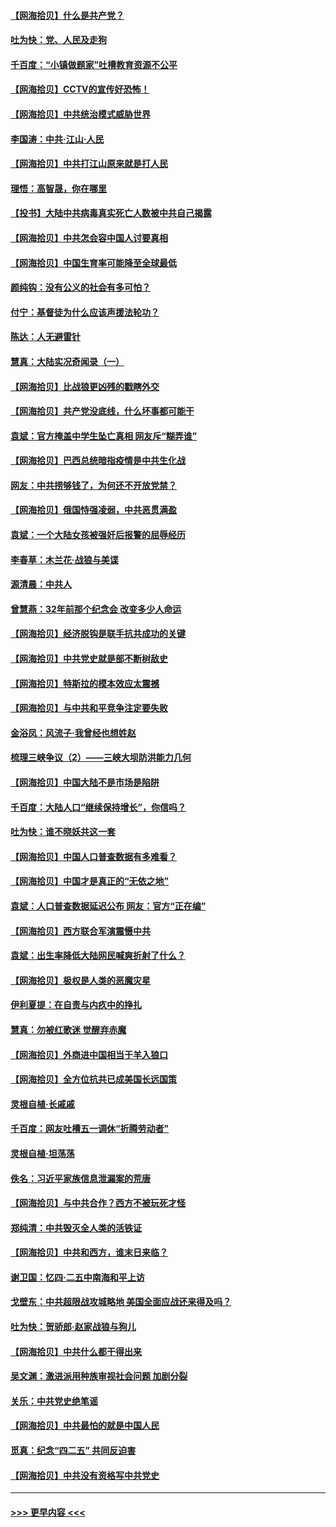 #### [【网海拾贝】什么是共产党？](../pages/nsc993/n12962781.md?t=05211251) 
#### [吐为快：党、人民及走狗](../pages/nsc993/n12962747.md?t=05211251) 
#### [千百度：“小镇做题家”吐槽教育资源不公平](../pages/nsc993/n12962705.md?t=05211251) 
#### [【网海拾贝】CCTV的宣传好恐怖！](../pages/nsc993/n12959984.md?t=05211251) 
#### [【网海拾贝】中共统治模式威胁世界](../pages/nsc993/n12957622.md?t=05211251) 
#### [李国涛：中共‧江山‧人民](../pages/nsc993/n12957502.md?t=05211251) 
#### [【网海拾贝】中共打江山原来就是打人民](../pages/nsc993/n12954345.md?t=05211251) 
#### [理悟：高智晟，你在哪里](../pages/nsc993/n12953115.md?t=05211251) 
#### [【投书】大陆中共病毒真实死亡人数被中共自己揭露](../pages/nsc993/n12953050.md?t=05211251) 
#### [【网海拾贝】中共怎会容中国人讨要真相](../pages/nsc993/n12952161.md?t=05211251) 
#### [【网海拾贝】中国生育率可能降至全球最低](../pages/nsc993/n12948793.md?t=05211251) 
#### [颜纯钩：没有公义的社会有多可怕？](../pages/nsc993/n12947626.md?t=05211251) 
#### [付宁：基督徒为什么应该声援法轮功？](../pages/nsc993/n12947233.md?t=05211251) 
#### [陈达：人无避雷针](../pages/nsc993/n12947098.md?t=05211251) 
#### [慧真：大陆实况奇闻录（一）](../pages/nsc993/n12945811.md?t=05211251) 
#### [【网海拾贝】比战狼更凶残的戳瞎外交](../pages/nsc993/n12945717.md?t=05211251) 
#### [【网海拾贝】共产党没底线，什么坏事都可能干](../pages/nsc993/n12942090.md?t=05211251) 
#### [袁斌：官方掩盖中学生坠亡真相 网友斥“糊弄谁”](../pages/nsc993/n12942029.md?t=05211251) 
#### [【网海拾贝】巴西总统暗指疫情是中共生化战](../pages/nsc993/n12938999.md?t=05211251) 
#### [网友：中共捞够钱了，为何还不开放党禁？](../pages/nsc993/n12938952.md?t=05211251) 
#### [【网海拾贝】俄国恃强凌弱，中共恶贯满盈](../pages/nsc993/n12936626.md?t=05211251) 
#### [袁斌：一个大陆女孩被强奸后报警的屈辱经历](../pages/nsc993/n12936547.md?t=05211251) 
#### [李春草：木兰花·战狼与美谍](../pages/nsc993/n12935995.md?t=05211251) 
#### [源清晨：中共人](../pages/nsc993/n12935589.md?t=05211251) 
#### [曾慧燕：32年前那个纪念会 改变多少人命运](../pages/nsc993/n12934233.md?t=05211251) 
#### [【网海拾贝】经济脱钩是联手抗共成功的关键](../pages/nsc993/n12934176.md?t=05211251) 
#### [【网海拾贝】中共党史就是部不断树敌史](../pages/nsc993/n12932844.md?t=05211251) 
#### [【网海拾贝】特斯拉的模本效应太震撼](../pages/nsc993/n12925626.md?t=05211251) 
#### [【网海拾贝】与中共和平竞争注定要失败](../pages/nsc993/n12923326.md?t=05211251) 
#### [金浴凤：风流子‧我曾经也想姓赵](../pages/nsc993/n12920911.md?t=05211251) 
#### [梳理三峡争议（2）——三峡大坝防洪能力几何](../pages/nsc993/n12920173.md?t=05211251) 
#### [【网海拾贝】中国大陆不是市场是陷阱](../pages/nsc993/n12920143.md?t=05211251) 
#### [千百度：大陆人口“继续保持增长”，你信吗？](../pages/nsc993/n12918946.md?t=05211251) 
#### [吐为快：谁不晓妖共这一套](../pages/nsc993/n12918941.md?t=05211251) 
#### [【网海拾贝】中国人口普查数据有多难看？](../pages/nsc993/n12917822.md?t=05211251) 
#### [【网海拾贝】中国才是真正的“无依之地”](../pages/nsc993/n12915845.md?t=05211251) 
#### [袁斌：人口普查数据延迟公布 网友：官方“正在编”](../pages/nsc993/n12915748.md?t=05211251) 
#### [【网海拾贝】西方联合军演震慑中共](../pages/nsc993/n12913466.md?t=05211251) 
#### [袁斌：出生率降低大陆网民喊爽折射了什么？](../pages/nsc993/n12913365.md?t=05211251) 
#### [【网海拾贝】极权是人类的恶魔灾星](../pages/nsc993/n12910697.md?t=05211251) 
#### [伊利夏提：在自责与内疚中的挣扎](../pages/nsc993/n12910493.md?t=05211251) 
#### [慧真：勿被红歌迷 觉醒弃赤魔](../pages/nsc993/n12910485.md?t=05211251) 
#### [【网海拾贝】外商进中国相当于羊入狼口](../pages/nsc993/n12908274.md?t=05211251) 
#### [【网海拾贝】全方位抗共已成美国长远国策](../pages/nsc993/n12906878.md?t=05211251) 
#### [灵根自植‧长戚戚](../pages/nsc993/n12905585.md?t=05211251) 
#### [千百度：网友吐槽五一调休“折腾劳动者”](../pages/nsc993/n12905934.md?t=05211251) 
#### [灵根自植‧坦荡荡](../pages/nsc993/n12905562.md?t=05211251) 
#### [佚名：习近平家族信息泄漏案的荒唐](../pages/nsc993/n12904705.md?t=05211251) 
#### [【网海拾贝】与中共合作？西方不被玩死才怪](../pages/nsc993/n12903873.md?t=05211251) 
#### [郑纯清：中共毁灭全人类的活铁证](../pages/nsc993/n12903785.md?t=05211251) 
#### [【网海拾贝】中共和西方，谁末日来临？](../pages/nsc993/n12903482.md?t=05211251) 
#### [谢卫国：忆四‧二五中南海和平上访](../pages/nsc993/n12902192.md?t=05211251) 
#### [戈壁东：中共超限战攻城略地 美国全面应战还来得及吗？](../pages/nsc993/n12902297.md?t=05211251) 
#### [吐为快：贺骄郎‧赵家战狼与狗儿](../pages/nsc993/n12902280.md?t=05211251) 
#### [【网海拾贝】中共什么都干得出来](../pages/nsc993/n12897500.md?t=05211251) 
#### [吴文渊：激进派用种族审视社会问题 加剧分裂](../pages/nsc993/n12893881.md?t=05211251) 
#### [关乐：中共党史绝笔谣](../pages/nsc993/n12897270.md?t=05211251) 
#### [【网海拾贝】中共最怕的就是中国人民](../pages/nsc993/n12894705.md?t=05211251) 
#### [觅真：纪念“四二五” 共同反迫害](../pages/nsc993/n12894553.md?t=05211251) 
#### [【网海拾贝】中共没有资格写中共党史](../pages/nsc993/n12892231.md?t=05211251) 

----
#### [ >>> 更早内容 <<< ](../indexes/nsc993-earlier.md)
